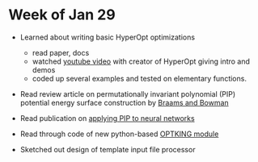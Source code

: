 # Week of Jan 29

* Learned about writing basic HyperOpt optimizations
    - read paper, docs
    - watched [youtube video](https://www.youtube.com/watch?v=Mp1xnPfE4PY) with creator of HyperOpt giving intro and demos
    - coded up several examples and tested on elementary functions.

* Read review article on permutationally invariant polynomial (PIP) potential energy surface construction by [Braams and Bowman](http://www.tandfonline.com/doi/abs/10.1080/01442350903234923)

* Read publication on [applying PIP to neural networks](http://aip.scitation.org/doi/full/10.1063/1.4817187)

* Read through code of new python-based [OPTKING module](https://github.com/psi-rking/optking)

* Sketched out design of template input file processor
